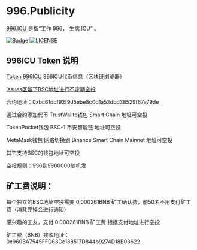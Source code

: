 # 996.Publicity

[996.ICU](https://github.com/996icu/996.ICU) 是指“工作 996， 生病 ICU” 。

[![Badge](https://img.shields.io/badge/link-996.icu-%23FF4D5B.svg?style=flat-square)](https://996.icu/#/zh_CN)
[![LICENSE](https://img.shields.io/badge/license-Anti%20996-blue.svg?style=flat-square)](https://github.com/996icu/996.ICU/blob/master/LICENSE)

## 996ICU Token 说明

[Token 996ICU](https://bscscan.com/token/0xbc61ddf92f9d5ebe8c0d1a52dbd38529f67a79de) 996ICU代币信息（区块链浏览器）


[Issues区留下BSC地址进行不定期空投](https://github.com/githubmll/996.Publicity/issues/10) 

合约地址：0xbc61ddf92f9d5ebe8c0d1a52dbd38529f67a79de

通过合约添加代币
TrustWallte钱包 Smart Chain 地址可空投

TokenPocket钱包 BSC-1 币安智能链 地址可空投

MetaMask钱包 网络切换到 Binance Smart Chain Mainnet 地址可空投

其它支持BSC的钱包地址可空投

空投规则：996到9960000随机发

## 矿工费说明：

每个独立的BSC地址空投需要 0.000261BNB 矿工确认费，前50名不用支付矿工费（消耗完掉会进行通知）

感兴趣的工友，支付 0.000261BNB 矿工费 根据支付地址进行空投

矿工费（BNB）接收地址：0x960BA7545FFD63Cc138517D844b9274D18B03622
